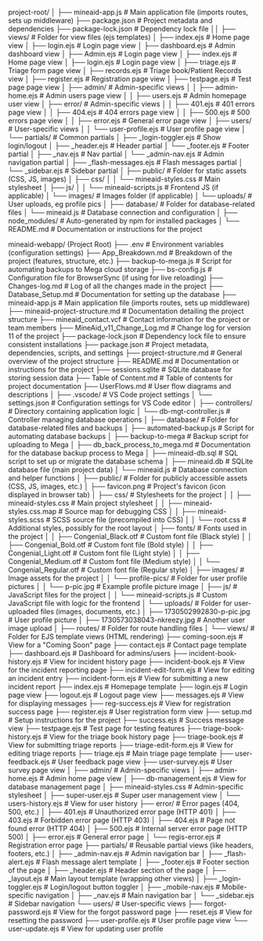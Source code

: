project-root/
│
├── mineaid-app.js                       # Main application file (imports routes, sets up middleware)
├── package.json                  # Project metadata and dependencies
├── package-lock.json             # Dependency lock file
││
├── views/                        # Folder for view files (ejs templates)
│   ├── index.ejs                 # Home page view
│   ├── login.ejs                 # Login page view
│   ├── dashboard.ejs             # Admin dashboard view
│   ├── Admin.ejs                 # Login page view
│   ├── index.ejs                 # Home page view
│   ├── login.ejs                 # Login page view
│   ├── triage.ejs                # Triage form page view
│   ├── records.ejs               # Triage book/Patient Records view
│   ├── register.ejs              # Registration page view
│   ├── testpage.ejs              # Test page page view
│   ├── admin/                    # Admin-specific views
│   │   ├── admin-home.ejs       # Admin users page view
│   │   ├── users.ejs        # Admin homepage user view
│   ├── error/                    # Admin-specific views
│   │   ├── 401.ejs               # 401 errors page view
│   │   ├── 404.ejs               # 404 errors page view
│   │   ├── 500.ejs               # 500 errors page view
│   │   ├── error.ejs             # General error page view
│   ├── users/                    # User-specific views
│   │   └── user-profile.ejs      # User profile page view
│   └── partials/                 # Common partials 
│       ├── _login-toggler.ejs     # Show login/logout
│       ├── _header.ejs            # Header partial
│       └── _footer.ejs            # Footer partial
│       ├── _nav.ejs               # Nav partial
│       └── _admin-nav.ejs         # Admin navigation partial
│       ├── _flash-messages.ejs    # Flash messages partial
│       └── _sidebar.ejs           # Sidebar partial
│
├── public/                       # Folder for static assets (CSS, JS, images)
│   ├── css/
│   │   └── mineaid-styles.css    # Main stylesheet
│   ├── js/
│   │   └── mineaid-scripts.js    # Frontend JS (if applicable)
│   └── images/                   # Images folder (if applicable)
│   └── uploads/                   # User uploads, eg profile pics
│
├── database/                     # Folder for database-related files
│   └── mineaid.js                     # Database connection and configuration
│
├── node_modules/                 # Auto-generated by npm for installed packages
│
└── README.md                     # Documentation or instructions for the project




mineaid-webapp/  (Project Root)
├── .env                            # Environment variables (configuration settings)
├── App_Breakdown.md                # Breakdown of the project (features, structure, etc.)
├── backup-to-mega.js               # Script for automating backups to Mega cloud storage
├── bs-config.js                    # Configuration file for BrowserSync (if using for live reloading)
├── Changes-log.md                  # Log of all the changes made in the project
├── Database_Setup.md               # Documentation for setting up the database
├── mineaid-app.js                  # Main application file (imports routes, sets up middleware)
├── mineaid-project-structure.md    # Documentation detailing the project structure
├── mineaid_contact.vcf             # Contact information for the project or team members
├── MineAid_v11_Change_Log.md       # Change log for version 11 of the project
├── package-lock.json               # Dependency lock file to ensure consistent installations
├── package.json                    # Project metadata, dependencies, scripts, and settings
├── project-structure.md            # General overview of the project structure
├── README.md                       # Documentation or instructions for the project
├── sessions.sqlite                 # SQLite database for storing session data
├── Table of Content.md             # Table of contents for project documentation
├── UserFlows.md                    # User flow diagrams and descriptions
│
├── .vscode/                        # VS Code project settings
│   └── settings.json               # Configuration settings for VS Code editor
│
├── controllers/                    # Directory containing application logic
│   └── db-mgt-controller.js        # Controller managing database operations
│
├── database/                       # Folder for database-related files and backups
│   ├── automated-backup.js         # Script for automating database backups
│   ├── backup-to-mega              # Backup script for uploading to Mega
│   ├── db_back_process_to_mega.md  # Documentation for the database backup process to Mega
│   ├── mineaid-db.sql              # SQL script to set up or migrate the database schema
│   ├── mineaid.db                  # SQLite database file (main project data)
│   └── mineaid.js                  # Database connection and helper functions
│
├── public/                         # Folder for publicly accessible assets (CSS, JS, images, etc.)
│   ├── favicon.png                 # Project's favicon (icon displayed in browser tab)
│   ├── css/                        # Stylesheets for the project
│   │   ├── mineaid-styles.css      # Main project stylesheet
│   │   ├── mineaid-styles.css.map  # Source map for debugging CSS
│   │   ├── mineaid-styles.scss     # SCSS source file (precompiled into CSS)
│   │   └── root.css                # Additional styles, possibly for the root layout
│   ├── fonts/                      # Fonts used in the project
│   │   ├── Congenial_Black.otf     # Custom font file (Black style)
│   │   ├── Congenial_Bold.otf      # Custom font file (Bold style)
│   │   ├── Congenial_Light.otf     # Custom font file (Light style)
│   │   ├── Congenial_Medium.otf    # Custom font file (Medium style)
│   │   └── Congenial_Regular.otf   # Custom font file (Regular style)
│   ├── images/                     # Image assets for the project
│   │   └── profile-pics/           # Folder for user profile pictures
│   │       └── p-pic.jpg           # Example profile picture image
│   ├── js/                         # JavaScript files for the project
│   │   └── mineaid-scripts.js      # Custom JavaScript file with logic for the frontend
│   └── uploads/                    # Folder for user-uploaded files (images, documents, etc.)
│       ├── 1730502992830-p-pic.jpg # User profile picture
│       ├── 1730573038043-nkreezy.jpg # Another user image upload
│
├── routes/                         # Folder for route handling files
│
└── views/                          # Folder for EJS template views (HTML rendering)
    ├── coming-soon.ejs             # View for a "Coming Soon" page
    ├── contact.ejs                 # Contact page template
    ├── dashboard.ejs               # Dashboard for admins/users
    ├── incident-book-history.ejs   # View for incident history page
    ├── incident-book.ejs           # View for the incident reporting page
    ├── incident-edit-form.ejs      # View for editing an incident entry
    ├── incident-form.ejs           # View for submitting a new incident report
    ├── index.ejs                   # Homepage template
    ├── login.ejs                   # Login page view
    ├── logout.ejs                  # Logout page view
    ├── messages.ejs                # View for displaying messages
    ├── reg-success.ejs             # View for registration success page
    ├── register.ejs                # User registration form view
    ├── setup.md                    # Setup instructions for the project
    ├── success.ejs                 # Success message view
    ├── testpage.ejs                # Test page for testing features
    ├── triage-book-history.ejs     # View for the triage book history page
    ├── triage-book.ejs             # View for submitting triage reports
    ├── triage-edit-form.ejs        # View for editing triage reports
    ├── triage.ejs                  # Main triage page template
    ├── user-feedback.ejs           # User feedback page view
    ├── user-survey.ejs             # User survey page view
    │
    ├── admin/                      # Admin-specific views
    │   ├── admin-home.ejs          # Admin home page view
    │   ├── db-management.ejs       # View for database management page
    │   ├── mineaid-styles.css      # Admin-specific stylesheet
    │   ├── super-user.ejs          # Super user management view
    │   └── users-history.ejs       # View for user history
    ├── error/                      # Error pages (404, 500, etc.)
    │   ├── 401.ejs                 # Unauthorized error page (HTTP 401)
    │   ├── 403.ejs                 # Forbidden error page (HTTP 403)
    │   ├── 404.ejs                 # Page not found error (HTTP 404)
    │   ├── 500.ejs                 # Internal server error page (HTTP 500)
    │   ├── error.ejs               # General error page
    │   └── regis-error.ejs         # Registration error page
    ├── partials/                   # Reusable partial views (like headers, footers, etc.)
    │   ├── _admin-nav.ejs          # Admin navigation bar
    │   ├── _flash-alert.ejs        # Flash message alert template
    │   ├── _footer.ejs             # Footer section of the page
    │   ├── _header.ejs             # Header section of the page
    │   ├── _layout.ejs             # Main layout template (wrapping other views)
    │   ├── _login-toggler.ejs      # Login/logout button toggler
    │   ├── _mobile-nav.ejs         # Mobile-specific navigation
    │   ├── _nav.ejs                # Main navigation bar
    │   └── _sidebar.ejs            # Sidebar navigation
    └── users/                       # User-specific views
        ├── forgot-password.ejs     # View for the forgot password page
        ├── reset.ejs               # View for resetting the password
        ├── user-profile.ejs        # User profile page view
        └── user-update.ejs         # View for updating user profile

